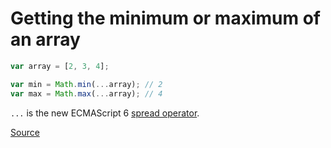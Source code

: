 # Getting the minimum or maximum of an array

```javascript
var array = [2, 3, 4];

var min = Math.min(...array); // 2
var max = Math.max(...array); // 4
```

`...` is the new ECMAScript 6 [spread operator](https://developer.mozilla.org/en-US/docs/Web/JavaScript/Reference/Operators/Spread_operator).

[Source](http://stackoverflow.com/a/1669222/525010)
